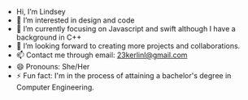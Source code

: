 - Hi, I’m Lindsey
- 👀 I’m interested in design and code
- 🌱 I’m currently focusing on Javascript and swift although I have a background in C++
- 💞️ I’m looking forward to creating more projects and collaborations. 
- 📫 Contact me through email: 23kerlinl@gmail.com
- 😄 Pronouns: She/Her
- ⚡ Fun fact: I'm in the process of attaining a bachelor's degree in Computer Engineering. 

<!---
LindseyK27/LindseyK27 is a ✨ special ✨ repository because its `README.md` (this file) appears on your GitHub profile.
You can click the Preview link to take a look at your changes.
--->
